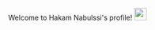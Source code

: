 Welcome to Hakam Nabulssi's profile! <img src="https://media.giphy.com/media/hvRJCLFzcasrR4ia7z/giphy.gif" width="25px">
